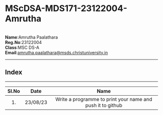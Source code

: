 # MScDSA-MDS171-23122004-Amrutha
 <br>**Name**:Amrutha Paalathara 
 <br> **Reg.No**:23122004  
 **Class**:MSC DS-A  
 **Email**:amrutha.paalathara@msds.christuniversity.in
 ******
 ## Index
 *****
 |**Sl.No**|**Date**|**Name**|
 |:-------:|:--------:|:-------:|
 |1.|23/08/23|Write a programme to print your name and push it to github|